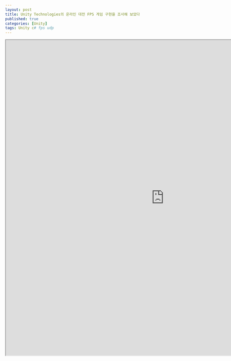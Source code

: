 ```yaml
---
layout: post
title: Unity Technologies의 온라인 대전 FPS 게임 구현을 조사해 보았다
published: true
categories: [Unity]
tags: Unity c# fps udp
---
```

<iframe width="1024" height="1024" src="https://docs.google.com/document/d/e/2PACX-1vQVBLOLuCeapeZTjOUxNVNXO3pxAUhr1r7k4qQUAP-CLGaVqZEnNecPWGvCI8YqeZ9MJwL_mw8STCrx/pub?embedded=true"></iframe>    
  
  